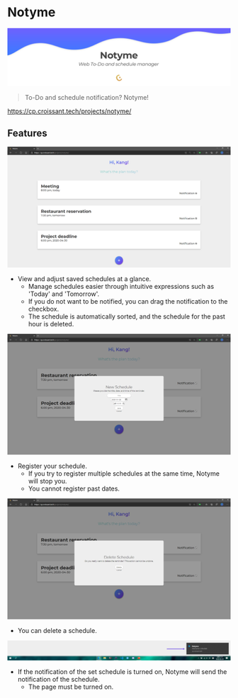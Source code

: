 # Notyme
![Notyme](./images/header.png)
> To-Do and schedule notification? Notyme!

https://cp.croissant.tech/projects/notyme/

## Features
![example](./images/example_main.png)
- View and adjust saved schedules at a glance.
  - Manage schedules easier through intuitive expressions such as 'Today' and 'Tomorrow'.
  - If you do not want to be notified, you can drag the notification to the checkbox.
  - The schedule is automatically sorted, and the schedule for the past hour is deleted.


![example](./images/example_add.png)
- Register your schedule.
  - If you try to register multiple schedules at the same time, Notyme will stop you.
  - You cannot register past dates.
  

![example](./images/example_delete.png)
- You can delete a schedule.


![example](./images/example_noti.png)
- If the notification of the set schedule is turned on, Notyme will send the notification of the schedule.
  - The page must be turned on.
